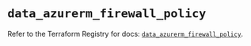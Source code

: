 # `data_azurerm_firewall_policy`

Refer to the Terraform Registry for docs: [`data_azurerm_firewall_policy`](https://registry.terraform.io/providers/hashicorp/azurerm/4.48.0/docs/data-sources/firewall_policy).
